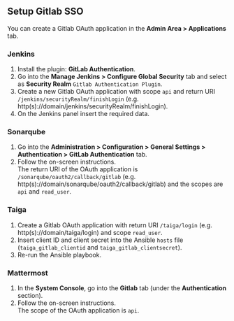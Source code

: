 ## Setup Gitlab SSO
You can create a Gitlab OAuth application in the **Admin Area > Applications** tab.

### Jenkins
1. Install the plugin: **GitLab Authentication**.
2. Go into the **Manage Jenkins > Configure Global Security** tab and select as **Security Realm** `Gitlab Authentication Plugin`.
3. Create a new Gitlab OAuth application with scope `api` and return URI `/jenkins/securityRealm/finishLogin` (e.g. http(s)://domain/jenkins/securityRealm/finishLogin).
4. On the Jenkins panel insert the required data.

### Sonarqube
1. Go into the **Administration > Configuration > General Settings > Authentication > GitLab Authentication** tab.
2. Follow the on-screen instructions.\
    The return URI of the OAuth application is `/sonarqube/oauth2/callback/gitlab` (e.g. http(s)://domain/sonarqube/oauth2/callback/gitlab) and the scopes are `api` and `read_user`.

### Taiga
1. Create a Gitlab OAuth application with return URI `/taiga/login` (e.g. http(s)://domain/taiga/login) and scope `read_user`.
2. Insert client ID and client secret into the Ansible `hosts` file (`taiga_gitlab_clientid` and `taiga_gitlab_clientsecret`).
3. Re-run the Ansible playbook.

### Mattermost
1. In the **System Console**, go into the **Gitlab** tab (under the **Authentication** section).
2. Follow the on-screen instructions.\
  The scope of the OAuth application is `api`.